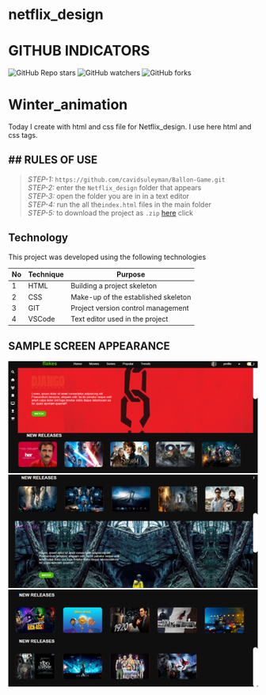 # netflix_design
 
# GITHUB INDICATORS

![GitHub Repo stars](https://img.shields.io/github/stars/IlkinLion/netflix_design?style=for-the-badge)
![GitHub watchers](https://img.shields.io/github/watchers/IlkinLion/netflix_design?style=for-the-badge)
![GitHub forks](https://img.shields.io/github/forks/IlkinLion/netflix_design?style=for-the-badge)

  # Winter_animation

Today I create with html and css file for Netflix_design. I use here html and css tags. 
## ## RULES OF USE

> *STEP-1:* `https://github.com/cavidsuleyman/Ballon-Game.git` <br/>
> *STEP-2:*  enter the `Netflix_design` folder that appears <br/>
> *STEP-3:*  open the folder you are in in a text editor <br/>
> *STEP-4:*  run the  all the`index.html` files in the main folder <br/>
> *STEP-5:*  to download the project as `.zip`  [here](https://github.com/cavidsuleyman/Ballon-Game/archive/refs/heads/master.zip) click <br/>


## Technology

This project was developed using the following technologies

| No | Technique | Purpose |
| - | ---------- | --------------------- |
| 1 | HTML | Building a project skeleton |
| 2 | CSS |  Make-up of the established skeleton |
| 3 | GIT |  Project version control management |
| 4 | VSCode | Text editor used in the project |


## SAMPLE SCREEN APPEARANCE

![There was a screenshot here](./screen1.PNG)
![There was a screenshot here](./screen2.PNG)
![There was a screenshot here](./screen3.PNG)
